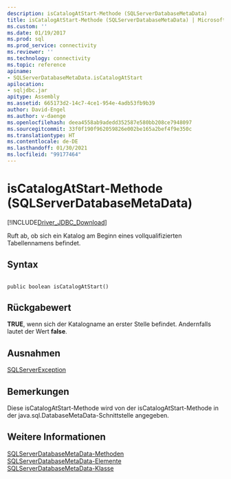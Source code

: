 ```yaml
---
description: isCatalogAtStart-Methode (SQLServerDatabaseMetaData)
title: isCatalogAtStart-Methode (SQLServerDatabaseMetaData) | Microsoft-Dokumentation
ms.custom: ''
ms.date: 01/19/2017
ms.prod: sql
ms.prod_service: connectivity
ms.reviewer: ''
ms.technology: connectivity
ms.topic: reference
apiname:
- SQLServerDatabaseMetaData.isCatalogAtStart
apilocation:
- sqljdbc.jar
apitype: Assembly
ms.assetid: 665173d2-14c7-4ce1-954e-4adb53fb9b39
author: David-Engel
ms.author: v-daenge
ms.openlocfilehash: deea4558ab9adedd352587e580bb208ce7948097
ms.sourcegitcommit: 33f0f190f962059826e002be165a2bef4f9e350c
ms.translationtype: HT
ms.contentlocale: de-DE
ms.lasthandoff: 01/30/2021
ms.locfileid: "99177464"
---
```

# <a name="iscatalogatstart-method-sqlserverdatabasemetadata"></a>isCatalogAtStart-Methode (SQLServerDatabaseMetaData)
[!INCLUDE[Driver_JDBC_Download](../../../includes/driver_jdbc_download.md)]

  Ruft ab, ob sich ein Katalog am Beginn eines vollqualifizierten Tabellennamens befindet.  
  
## <a name="syntax"></a>Syntax  
  
```  
  
public boolean isCatalogAtStart()  
```  
  
## <a name="return-value"></a>Rückgabewert  
 **TRUE**, wenn sich der Katalogname an erster Stelle befindet. Andernfalls lautet der Wert **false**.  
  
## <a name="exceptions"></a>Ausnahmen  
 [SQLServerException](../../../connect/jdbc/reference/sqlserverexception-class.md)  
  
## <a name="remarks"></a>Bemerkungen  
 Diese isCatalogAtStart-Methode wird von der isCatalogAtStart-Methode in der java.sql.DatabaseMetaData-Schnittstelle angegeben.  
  
## <a name="see-also"></a>Weitere Informationen  
 [SQLServerDatabaseMetaData-Methoden](../../../connect/jdbc/reference/sqlserverdatabasemetadata-methods.md)   
 [SQLServerDatabaseMetaData-Elemente](../../../connect/jdbc/reference/sqlserverdatabasemetadata-members.md)   
 [SQLServerDatabaseMetaData-Klasse](../../../connect/jdbc/reference/sqlserverdatabasemetadata-class.md)  
  
  
